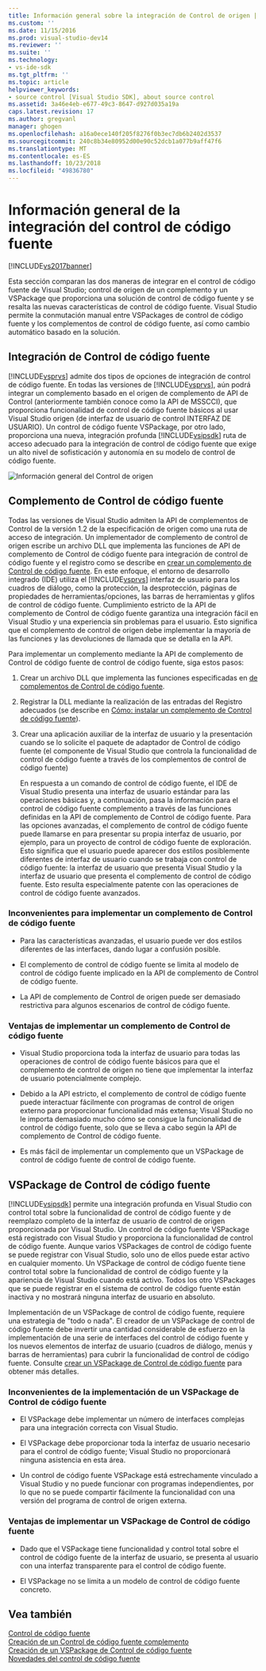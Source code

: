 ```yaml
---
title: Información general sobre la integración de Control de origen | Documentos de Microsoft
ms.custom: ''
ms.date: 11/15/2016
ms.prod: visual-studio-dev14
ms.reviewer: ''
ms.suite: ''
ms.technology:
- vs-ide-sdk
ms.tgt_pltfrm: ''
ms.topic: article
helpviewer_keywords:
- source control [Visual Studio SDK], about source control
ms.assetid: 3a46e4eb-e677-49c3-8647-d927d035a19a
caps.latest.revision: 17
ms.author: gregvanl
manager: ghogen
ms.openlocfilehash: a16a0ece140f205f8276f0b3ec7db6b2402d3537
ms.sourcegitcommit: 240c8b34e80952d00e90c52dcb1a077b9aff47f6
ms.translationtype: MT
ms.contentlocale: es-ES
ms.lasthandoff: 10/23/2018
ms.locfileid: "49836780"
---
```

# <a name="source-control-integration-overview"></a>Información general de la integración del control de código fuente
[!INCLUDE[vs2017banner](../../includes/vs2017banner.md)]

Esta sección comparan las dos maneras de integrar en el control de código fuente de Visual Studio; control de origen de un complemento y un VSPackage que proporciona una solución de control de código fuente y se resalta las nuevas características de control de código fuente. Visual Studio permite la conmutación manual entre VSPackages de control de código fuente y los complementos de control de código fuente, así como cambio automático basado en la solución.  
  
## <a name="source-control-integration"></a>Integración de Control de código fuente  
 [!INCLUDE[vsprvs](../../includes/vsprvs-md.md)] admite dos tipos de opciones de integración de control de código fuente. En todas las versiones de [!INCLUDE[vsprvs](../../includes/vsprvs-md.md)], aún podrá integrar un complemento basado en el origen de complemento de API de Control (anteriormente también conoce como la API de MSSCCI), que proporciona funcionalidad de control de código fuente básicos al usar Visual Studio origen (de interfaz de usuario de control INTERFAZ DE USUARIO). Un control de código fuente VSPackage, por otro lado, proporciona una nueva, integración profunda [!INCLUDE[vsipsdk](../../includes/vsipsdk-md.md)] ruta de acceso adecuado para la integración de control de código fuente que exige un alto nivel de sofisticación y autonomía en su modelo de control de código fuente.  
  
 ![Información general del Control de origen](../../extensibility/internals/media/sourcectnrloverview.gif "SourceCtnrlOverview")  
  
## <a name="source-control-plug-in"></a>Complemento de Control de código fuente  
 Todas las versiones de Visual Studio admiten la API de complementos de Control de la versión 1.2 de la especificación de origen como una ruta de acceso de integración. Un implementador de complemento de control de origen escribe un archivo DLL que implementa las funciones de API de complemento de Control de código fuente para integración de control de código fuente y el registro como se describe en [crear un complemento de Control de código fuente](../../extensibility/internals/creating-a-source-control-plug-in.md). En este enfoque, el entorno de desarrollo integrado (IDE) utiliza el [!INCLUDE[vsprvs](../../includes/vsprvs-md.md)] interfaz de usuario para los cuadros de diálogo, como la protección, la desprotección, páginas de propiedades de herramientas/opciones, las barras de herramientas y glifos de control de código fuente. Cumplimiento estricto de la API de complemento de Control de código fuente garantiza una integración fácil en Visual Studio y una experiencia sin problemas para el usuario. Esto significa que el complemento de control de origen debe implementar la mayoría de las funciones y las devoluciones de llamada que se detalla en la API.  
  
 Para implementar un complemento mediante la API de complemento de Control de código fuente de control de código fuente, siga estos pasos:  
  
1. Crear un archivo DLL que implementa las funciones especificadas en [de complementos de Control de código fuente](../../extensibility/source-control-plug-ins.md).  
  
2. Registrar la DLL mediante la realización de las entradas del Registro adecuados (se describe en [Cómo: instalar un complemento de Control de código fuente](../../extensibility/internals/how-to-install-a-source-control-plug-in.md)).  
  
3. Crear una aplicación auxiliar de la interfaz de usuario y la presentación cuando se lo solicite el paquete de adaptador de Control de código fuente (el componente de Visual Studio que controla la funcionalidad de control de código fuente a través de los complementos de control de código fuente)  
  
   En respuesta a un comando de control de código fuente, el IDE de Visual Studio presenta una interfaz de usuario estándar para las operaciones básicas y, a continuación, pasa la información para el control de código fuente complemento a través de las funciones definidas en la API de complemento de Control de código fuente. Para las opciones avanzadas, el complemento de control de código fuente puede llamarse en para presentar su propia interfaz de usuario, por ejemplo, para un proyecto de control de código fuente de exploración. Esto significa que el usuario puede aparecer dos estilos posiblemente diferentes de interfaz de usuario cuando se trabaja con control de código fuente: la interfaz de usuario que presenta Visual Studio y la interfaz de usuario que presenta el complemento de control de código fuente. Esto resulta especialmente patente con las operaciones de control de código fuente avanzados.  
  
### <a name="drawbacks-to-implementing-a-source-control-plug-in"></a>Inconvenientes para implementar un complemento de Control de código fuente  
  
-   Para las características avanzadas, el usuario puede ver dos estilos diferentes de las interfaces, dando lugar a confusión posible.  
  
-   El complemento de control de código fuente se limita al modelo de control de código fuente implicado en la API de complemento de Control de código fuente.  
  
-   La API de complemento de Control de origen puede ser demasiado restrictiva para algunos escenarios de control de código fuente.  
  
### <a name="advantages-to-implementing-a-source-control-plug-in"></a>Ventajas de implementar un complemento de Control de código fuente  
  
-   Visual Studio proporciona toda la interfaz de usuario para todas las operaciones de control de código fuente básicos para que el complemento de control de origen no tiene que implementar la interfaz de usuario potencialmente complejo.  
  
-   Debido a la API estricto, el complemento de control de código fuente puede interactuar fácilmente con programas de control de origen externo para proporcionar funcionalidad más extensa; Visual Studio no le importa demasiado mucho cómo se consigue la funcionalidad de control de código fuente, solo que se lleva a cabo según la API de complemento de Control de código fuente.  
  
-   Es más fácil de implementar un complemento que un VSPackage de control de código fuente de control de código fuente.  
  
## <a name="source-control-vspackage"></a>VSPackage de Control de código fuente  
 [!INCLUDE[vsipsdk](../../includes/vsipsdk-md.md)] permite una integración profunda en Visual Studio con control total sobre la funcionalidad de control de código fuente y de reemplazo completo de la interfaz de usuario de control de origen proporcionada por Visual Studio. Un control de código fuente VSPackage está registrado con Visual Studio y proporciona la funcionalidad de control de código fuente. Aunque varios VSPackages de control de código fuente se puede registrar con Visual Studio, solo uno de ellos puede estar activo en cualquier momento. Un VSPackage de control de código fuente tiene control total sobre la funcionalidad de control de código fuente y la apariencia de Visual Studio cuando está activo. Todos los otro VSPackages que se puede registrar en el sistema de control de código fuente están inactiva y no mostrará ninguna interfaz de usuario en absoluto.  
  
 Implementación de un VSPackage de control de código fuente, requiere una estrategia de "todo o nada". El creador de un VSPackage de control de código fuente debe invertir una cantidad considerable de esfuerzo en la implementación de una serie de interfaces del control de código fuente y los nuevos elementos de interfaz de usuario (cuadros de diálogo, menús y barras de herramientas) para cubrir la funcionalidad de control de código fuente. Consulte [crear un VSPackage de Control de código fuente](../../extensibility/internals/creating-a-source-control-vspackage.md) para obtener más detalles.  
  
### <a name="drawbacks-to-implementing-a-source-control-vspackage"></a>Inconvenientes de la implementación de un VSPackage de Control de código fuente  
  
-   El VSPackage debe implementar un número de interfaces complejas para una integración correcta con Visual Studio.  
  
-   El VSPackage debe proporcionar toda la interfaz de usuario necesario para el control de código fuente; Visual Studio no proporcionará ninguna asistencia en esta área.  
  
-   Un control de código fuente VSPackage está estrechamente vinculado a Visual Studio y no puede funcionar con programas independientes, por lo que no se puede compartir fácilmente la funcionalidad con una versión del programa de control de origen externa.  
  
### <a name="advantages-to-implementing-a-source-control-vspackage"></a>Ventajas de implementar un VSPackage de Control de código fuente  
  
-   Dado que el VSPackage tiene funcionalidad y control total sobre el control de código fuente de la interfaz de usuario, se presenta al usuario con una interfaz transparente para el control de código fuente.  
  
-   El VSPackage no se limita a un modelo de control de código fuente concreto.  
  
## <a name="see-also"></a>Vea también  
 [Control de código fuente](../../extensibility/internals/source-control.md)   
 [Creación de un Control de código fuente complemento](../../extensibility/internals/creating-a-source-control-plug-in.md)   
 [Creación de un VSPackage de Control de código fuente](../../extensibility/internals/creating-a-source-control-vspackage.md)   
 [Novedades del control de código fuente](../../extensibility/internals/what-s-new-in-source-control.md)

